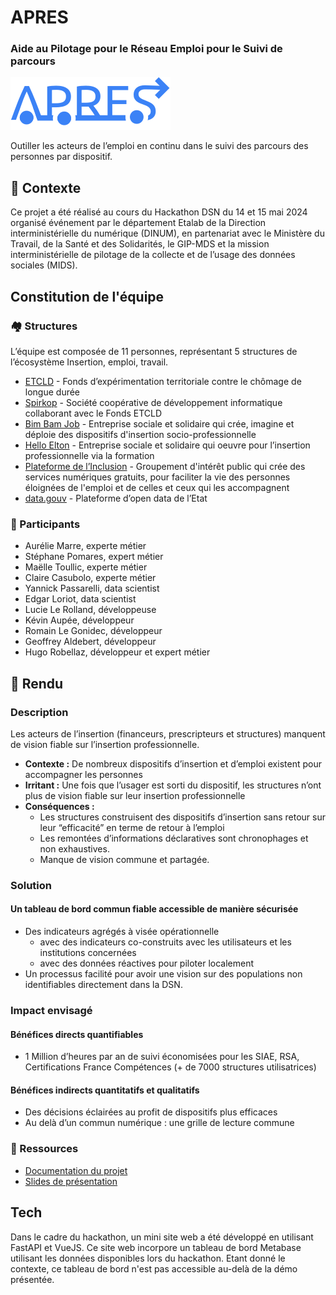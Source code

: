 # APRES
### Aide au Pilotage pour le Réseau Emploi pour le Suivi de parcours

![Logo APRES](/hackathon-dsn/logo_moche.svg)

Outiller les acteurs de l’emploi en continu dans le suivi des parcours des personnes par dispositif.

## 🔎 Contexte

Ce projet a été réalisé au cours du Hackathon DSN du 14 et 15 mai 2024 organisé événement par le département Etalab de la Direction interministérielle du numérique (DINUM), en partenariat avec le Ministère du Travail, de la Santé et des Solidarités, le GIP-MDS et la mission interministérielle de pilotage de la collecte et de l’usage des données sociales (MIDS).

## Constitution de l'équipe

### 🏘️ Structures

L’équipe est composée de 11 personnes, représentant 5 structures de l’écosystème Insertion, emploi, travail.
* [ETCLD](https://etcld.fr/) - Fonds d’expérimentation territoriale contre le chômage de longue durée
* [Spirkop](https://www.spirkop.com/fr/) - Société coopérative de développement informatique collaborant avec le Fonds ETCLD
* [Bim Bam Job](https://www.bimbamjob.fr/) - Entreprise sociale et solidaire qui crée, imagine et déploie des dispositifs d'insertion socio-professionnelle
* [Hello Elton](https://www.helloelton.com/) - Entreprise sociale et solidaire qui oeuvre pour l’insertion professionnelle via la formation
* [Plateforme de l’Inclusion](https://inclusion.beta.gouv.fr/) - Groupement d'intérêt public qui crée des services numériques gratuits, pour faciliter la vie des personnes éloignées de l'emploi et de celles et ceux qui les accompagnent
* [data.gouv](https://www.data.gouv.fr/fr/) - Plateforme d’open data de l’Etat

### 👥 Participants

* Aurélie Marre, experte métier
* Stéphane Pomares, expert métier
* Maëlle Toullic, experte métier
* Claire Casubolo, experte métier
* Yannick Passarelli, data scientist
* Edgar Loriot, data scientist
* Lucie Le Rolland, développeuse
* Kévin Aupée, développeur
* Romain Le Gonidec, développeur
* Geoffrey Aldebert, développeur
* Hugo Robellaz, développeur et expert métier

## 🌸 Rendu

### Description

Les acteurs de l’insertion (financeurs, prescripteurs et structures) manquent de vision fiable sur l’insertion professionnelle.

* **Contexte :** De nombreux dispositifs d’insertion et d’emploi existent pour accompagner les personnes 
* **Irritant :** Une fois que l’usager est sorti du dispositif, les structures n’ont plus de vision fiable sur leur insertion professionnelle
* **Conséquences :**
  * Les structures construisent des dispositifs d’insertion sans retour sur leur “efficacité” en terme de retour à l’emploi
  * Les remontées d’informations déclaratives sont chronophages et non exhaustives.
  * Manque de vision commune et partagée.

### Solution

#### Un tableau de bord commun fiable accessible de manière sécurisée

* Des indicateurs agrégés à visée opérationnelle
  * avec des indicateurs co-construits avec les utilisateurs et les institutions concernées
  * avec des données réactives pour piloter localement
* Un processus facilité pour avoir une vision sur des populations non identifiables directement dans la DSN.

### Impact envisagé

#### Bénéfices directs quantifiables

* 1 Million d’heures par an de suivi économisées pour les SIAE, RSA, Certifications France Compétences (+ de 7000 structures utilisatrices)

#### Bénéfices indirects quantitatifs et qualitatifs 

* Des décisions éclairées au profit de dispositifs plus efficaces
* Au delà d’un commun numérique : une grille de lecture commune

### 📑 Ressources

* [Documentation du projet](https://docs.google.com/document/d/1JdpwF7pjL_Ypjh1ReTph-7AocaGXsjiB8OspVxVMiLg)
* [Slides de présentation](https://www.canva.com/design/DAGFSHum68s/jNwJmUF7TDTgW74IOW9PjQ/)

## Tech

Dans le cadre du hackathon, un mini site web a été développé en utilisant FastAPI et VueJS.
Ce site web incorpore un tableau de bord Metabase utilisant les données disponibles lors du hackathon.
Etant donné le contexte, ce tableau de bord n'est pas accessible au-delà de la démo présentée.
